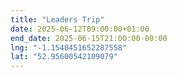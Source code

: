 ```yaml
---
title: "Leaders Trip"
date: 2025-06-12T09:00:00+01:00
end_date: 2025-06-15T21:00:00-00:00
lng: "-1.1540451652287558"
lat: "52.95600542109079"
---
```

